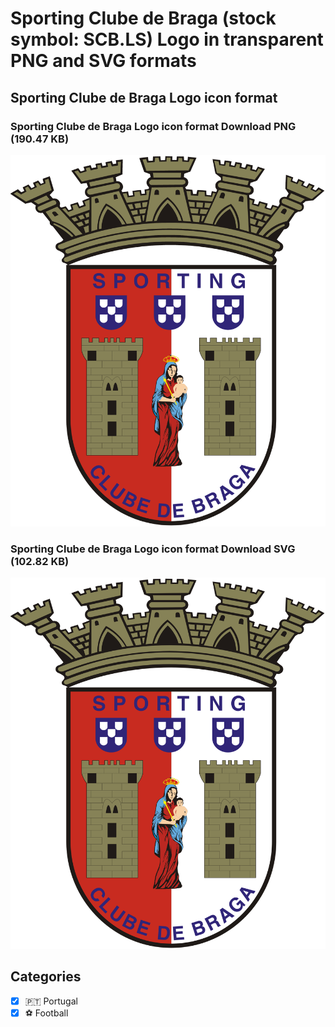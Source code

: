 # Sporting Clube de Braga (stock symbol: SCB.LS) Logo in transparent PNG and SVG formats

## Sporting Clube de Braga Logo icon format

### Sporting Clube de Braga Logo icon format Download PNG (190.47 KB)

![Sporting Clube de Braga Logo icon format Download PNG (190.47 KB)](/img/orig/SCB.LS-d4c624e9.png)

### Sporting Clube de Braga Logo icon format Download SVG (102.82 KB)

![Sporting Clube de Braga Logo icon format Download SVG (102.82 KB)](/img/orig/SCB.LS-d20f09a0.svg)



## Categories
- [x] 🇵🇹 Portugal
- [x] ⚽ Football
